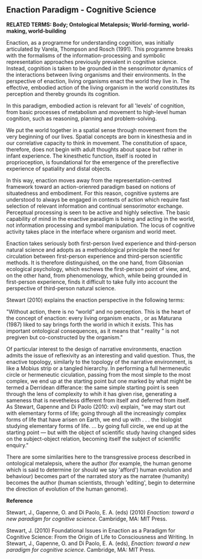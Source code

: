 ## Enaction Paradigm - Cognitive Science

**RELATED TERMS: Body; Ontological Metalepsis; World-forming, world-making, world-building**

Enaction, as a programme for understanding cognition, was initially articulated by Varela, Thompson and Rosch (1991). This programme breaks with the formalisms of the information-processing and symbolic representation approaches previously prevalent in cognitive science. Instead, cognition is taken to be grounded in the sensorimotor dynamics of the interactions between living organisms and their environments. In the perspective of enaction, living organisms enact the world
they live in. The effective, embodied action of the living organism in the world constitutes its perception and thereby grounds its cognition.

In this paradigm, embodied action is relevant for all 'levels' of cognition, from basic processes of metabolism and movement to high-level human cognition, such as reasoning, planning and problem-solving. 

We put the world together in a spatial sense through movement from the very beginning of our lives. Spatial concepts are born in kinesthesia and in our correlative capacity to think in movement. The constitution of space, therefore, does not begin with adult thoughts about space but rather in infant experience. The kinesthetic function, itself is rooted in proprioception, is foundational for the emergence of the prereflective experience of spatiality and distal objects.

In this way, enaction moves away from the representation-centred framework toward an action-orienred paradigm based on notions of situatedness and embodiment. For this reason, cognitive systems are understood to always be engaged in contexts of action which require fast selection of relevant information and continual sensorimotor exchange. Perceptual processing is seen to be active and highly selective. The basic capability of mind in the enactive paradigm is being and acting in the world, not information processing and symbol manipulation. The locus of cognitive activity takes place in the interface where organism and world meet. 

Enaction takes seriously both first-person lived experience and third-person natural science and adopts as a methodological principle the need for circulation between first-person experience and third-person scientific methods. It is therefore distinguished, on the one hand, from Gibsonian ecological psychology, which eschews the first-person point of view, and, on the other hand, from phenomenology, which, while being grounded in first-person experience, finds it difficult to take fully into account the perspective of third-person natural science. 

Stewart (2010) explains the enaction perspective in the following terms: 

"Without action, there is no “world” and no perception. This is the heart of the concept of enaction: every living organism enacts , or as Maturana (1987) liked to say brings forth the world in which it exists. This has important ontological consequences, as it means that “ reality ” is not pregiven but co-constructed by the organism." 

Of particular interest to the design of narrative environments, enaction admits the issue of reflexivity as an interesting and valid question. Thus, the enactive topology, similarly to the topology of the narrative environment, is like a Mobius strip or a tangled hierarchy. In performing a full hermeneutic circle or hermeneutic ciculation, passing from the most simple to the most complex, we end up at the starting point but one marked by what might be termed a Derridean differance: the same simple starting point is seen through the lens of complexity to whih it has given rise, generating a sameness that is nevetheless different from itself and deferred from itself. As Stewart, Gapenne and Di Paolo (2010: xvi) explain, "we may start out with elementary forms of life; going through all the increasingly complex forms of life that have arisen on Earth, we end up with . . . the biologist studying elementary forms of life. ... by going full circle, we end up at the starting point — but with the object of scientific study having changed sides on the subject-object relation, becoming itself the subject of scientific enquiry."

There are some similarities here to the transgressive process described in ontological metalepsis, where the author (for example, the human genome which is said to determine (or should we say 'afford') human evolution and behaviour) becomes part of the narrated story as the narratee (humanity) becomes the author (human scientists, through 'editing', begin to determine the direction of evolution of the human genome).

**Reference**

Stewart, J., Gapenne, O. and Di Paolo, E. A. (eds) (2010) _Enaction: toward a new paradigm for cognitive science_. Cambridge, MA: MIT Press.

Stewart, J. (2010) Foundational Issues in Enaction as a Paradigm for Cognitive Science: From the Origin of Life to Consciousness and Writing. In Stewart, J., Gapenne, O. and Di Paolo, E. A. (eds), _Enaction: toward a new paradigm for cognitive science_. Cambridge, MA: MIT Press.


